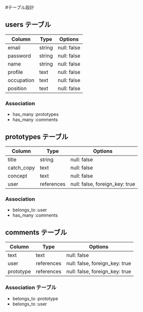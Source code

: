 #テーブル設計

## users テーブル

| Column      | Type    | Options      |
| ----------- | ------- | ------------ |
| email       | string  | null: false  |
| password    | string  | null: false  |
| name        | string  | null: false  |
| profile     | text    | null: false  |
| occupation  | text    | null: false  |
| position    | text    | null: false  |

### Association

- has_many :prototypes
- has_many :comments

## prototypes テーブル

| Column      | Type       | Options                         |
| ----------- | ---------- | ------------------------------- |
| title       | string     | null: false                     |
| catch_copy  | text       | null: false                     |
| concept     | text       | null: false                     |
| user        | references | null: false, foreign_key: true  |

### Association

- belongs_to :user
- has_many :comments

## comments テーブル

| Column      | Type       | Options                         |
| ----------- | ---------- | ------------------------------- |
| text        | text       | null: false                     |
| user        | references | null: false, foreign_key: true  |
| prototype   | references | null: false, foreign_key: true  |

### Association テーブル

- belongs_to :prototype
- belongs_to :user